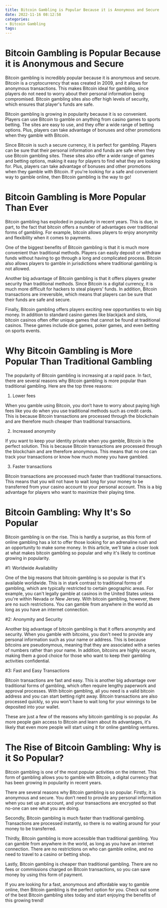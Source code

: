 ```yaml
---
title: Bitcoin Gambling is Popular Because it is Anonymous and Secure
date: 2022-11-16 08:12:58
categories:
- Bitcoin Gambling
tags:
---
```



#  Bitcoin Gambling is Popular Because it is Anonymous and Secure

Bitcoin gambling is incredibly popular because it is anonymous and secure. Bitcoin is a cryptocurrency that was created in 2009, and it allows for anonymous transactions. This makes Bitcoin ideal for gambling, since players do not need to worry about their personal information being compromised. Bitcoin gambling sites also offer high levels of security, which ensures that player's funds are safe.

Bitcoin gambling is growing in popularity because it is so convenient. Players can use Bitcoin to gamble on anything from casino games to sports betting. The sites are easy to use, and they offer a wide range of betting options. Plus, players can take advantage of bonuses and other promotions when they gamble with Bitcoin.

Since Bitcoin is such a secure currency, it is perfect for gambling. Players can be sure that their personal information and funds are safe when they use Bitcoin gambling sites. These sites also offer a wide range of games and betting options, making it easy for players to find what they are looking for. Plus, players can take advantage of bonuses and other promotions when they gamble with Bitcoin. If you're looking for a safe and convenient way to gamble online, then Bitcoin gambling is the way to go!

#  Bitcoin Gambling is More Popular Than Ever

Bitcoin gambling has exploded in popularity in recent years. This is due, in part, to the fact that bitcoin offers a number of advantages over traditional forms of gambling. For example, bitcoin allows players to enjoy anonymity and flexibility when it comes to payments.

One of the biggest benefits of Bitcoin gambling is that it is much more convenient than traditional methods. Players can easily deposit or withdraw funds without having to go through a long and complicated process. Bitcoin also allows players to gamble in jurisdictions where traditional gambling is not allowed.

Another big advantage of Bitcoin gambling is that it offers players greater security than traditional methods. Since Bitcoin is a digital currency, it is much more difficult for hackers to steal players' funds. In addition, Bitcoin transactions are irreversible, which means that players can be sure that their funds are safe and secure.

Finally, Bitcoin gambling offers players exciting new opportunities to win big money. In addition to standard casino games like blackjack and slots, bitcoin casinos often offer unique games that cannot be found at traditional casinos. These games include dice games, poker games, and even betting on sports events.

#  Why Bitcoin Gambling is More Popular Than Traditional Gambling

The popularity of Bitcoin gambling is increasing at a rapid pace. In fact, there are several reasons why Bitcoin gambling is more popular than traditional gambling. Here are the top three reasons:

1. Lower fees

When you gamble using Bitcoin, you don’t have to worry about paying high fees like you do when you use traditional methods such as credit cards. This is because Bitcoin transactions are processed through the blockchain and are therefore much cheaper than traditional transactions.

2. Increased anonymity

If you want to keep your identity private when you gamble, Bitcoin is the perfect solution. This is because Bitcoin transactions are processed through the blockchain and are therefore anonymous. This means that no one can track your transactions or know how much money you have gambled.

3. Faster transactions

Bitcoin transactions are processed much faster than traditional transactions. This means that you will not have to wait long for your money to be transferred from your casino account to your personal account. This is a big advantage for players who want to maximize their playing time.

#  Bitcoin Gambling: Why It's So Popular

Bitcoin gambling is on the rise. This is hardly a surprise, as this form of online gambling has a lot to offer those looking for an adrenaline rush and an opportunity to make some money. In this article, we'll take a closer look at what makes bitcoin gambling so popular and why it's likely to continue growing in popularity.

#1: Worldwide Availability

One of the big reasons that bitcoin gambling is so popular is that it's available worldwide. This is in stark contrast to traditional forms of gambling, which are typically restricted to certain geographic areas. For example, you can't legally gamble at casinos in the United States unless you're within Nevada or New Jersey. With bitcoin gambling, however, there are no such restrictions. You can gamble from anywhere in the world as long as you have an internet connection.

#2: Anonymity and Security

Another big advantage of bitcoin gambling is that it offers anonymity and security. When you gamble with bitcoins, you don't need to provide any personal information such as your name or address. This is because bitcoins are pseudonymous, meaning that they are associated with a series of numbers rather than your name. In addition, bitcoins are highly secure, making them a good choice for those who want to keep their gambling activities confidential.

#3: Fast and Easy Transactions

Bitcoin transactions are fast and easy. This is another big advantage over traditional forms of gambling, which often require lengthy paperwork and approval processes. With bitcoin gambling, all you need is a valid bitcoin address and you can start betting right away. Bitcoin transactions are also processed quickly, so you won't have to wait long for your winnings to be deposited into your wallet.

These are just a few of the reasons why bitcoin gambling is so popular. As more people gain access to Bitcoin and learn about its advantages, it's likely that even more people will start using it for online gambling ventures.

#  The Rise of Bitcoin Gambling: Why is it So Popular?

Bitcoin gambling is one of the most popular activities on the internet. This form of gambling allows you to gamble with Bitcoin, a digital currency that has been growing in popularity in recent years.

There are several reasons why Bitcoin gambling is so popular. Firstly, it is anonymous and secure. You don’t need to provide any personal information when you set up an account, and your transactions are encrypted so that no-one can see what you are doing.

Secondly, Bitcoin gambling is much faster than traditional gambling. Transactions are processed instantly, so there is no waiting around for your money to be transferred.

Thirdly, Bitcoin gambling is more accessible than traditional gambling. You can gamble from anywhere in the world, as long as you have an internet connection. There are no restrictions on who can gamble online, and no need to travel to a casino or betting shop.

Lastly, Bitcoin gambling is cheaper than traditional gambling. There are no fees or commissions charged on Bitcoin transactions, so you can save money by using this form of payment.

If you are looking for a fast, anonymous and affordable way to gamble online, then Bitcoin gambling is the perfect option for you. Check out some of the best Bitcoin gambling sites today and start enjoying the benefits of this growing trend!